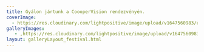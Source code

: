 ```yaml
---
title: Gyálon jártunk a CoooperVision rendezvényén.
coverImage:
  - https://res.cloudinary.com/lightpositive/image/upload/v1647560983/uploads/Gy%C3%A1lon%20j%C3%A1rtunk%20a%20CoooperVision%20rendezv%C3%A9ny%C3%A9n./cooper.jpg
galleryImages:
   - ,https://res.cloudinary.com/lightpositive/image/upload/v1647560983/uploads/Gy%C3%A1lon%20j%C3%A1rtunk%20a%20CoooperVision%20rendezv%C3%A9ny%C3%A9n./cooper.jpg
layout: galleryLayout_festival.html
---
```

